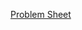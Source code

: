 [Problem Sheet](https://docs.google.com/document/d/1tNgTjkmVP4bGaFG54aNySS6O0Zlw4RRzOQPUI1Chiyw/edit)
